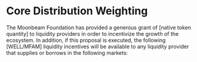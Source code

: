 # Core Distribution Weighting
The Moonbeam Foundation has provided a generous grant of [native token quantity] to liquidity providers in order to incentivize the growth of the ecosystem. In addition, if this proposal is executed, the following [WELL/MFAM] liquidity incentives will be available to any liquidity provider that supplies or borrows in the following markets:
​
